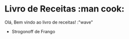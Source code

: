 # Livro de Receitas :man cook:

Olá, Bem vindo ao livro de receitas! :"wave"

* Strogonoff de Frango


